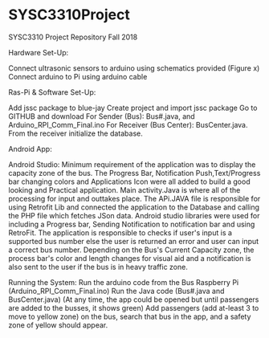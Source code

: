 # SYSC3310Project
SYSC3310 Project Repository
Fall 2018

Hardware Set-Up:

Connect ultrasonic sensors to arduino using schematics provided (Figure x)
Connect arduino to Pi using arduino cable

Ras-Pi & Software Set-Up:

Add jssc package to blue-jay 
Create project and import jssc package
Go to GITHUB and download 
For Sender (Bus): Bus#.java, and Arduino_RPI_Comm_Final.ino
For Receiver (Bus Center):  BusCenter.java.
From the receiver initialize the database.

Android App:

Android Studio: Minimum requirement of the application was to display the capacity zone of the bus. The Progress Bar, Notification Push,Text/Progress bar changing colors and Applications Icon were all added to build a good looking and Practical application.
Main activity.Java is where all of the processing for input and outtakes place. The APi.JAVA file is responsible for using Retrofit Lib and connected the application to the Database and calling the PHP file which fetches JSon data.
Android studio libraries were used for including a Progress bar, Sending Notification to notification bar and using RetroFit.
The application is responsible to checks if user's input is a supported bus number else the user is returned an error and user can input a correct bus number.
Depending on the Bus's Current Capacity zone, the process bar's color and length changes for visual aid and a notification is also sent to the user if the bus is in heavy traffic zone.

Running the System:
Run the arduino code from the Bus Raspberry Pi (Arduino_RPI_Comm_Final.ino)
Run the Java code (Bus#.java and BusCenter.java)
(At any time, the app could be opened but until passengers are added to the busses, it shows green)
Add passengers (add at-least 3 to move to yellow zone) on the bus, search that bus in the app, and a safety zone of yellow should appear.


